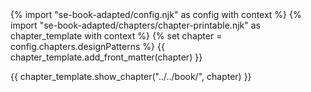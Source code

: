<frontmatter>
{% import "se-book-adapted/config.njk" as config with context %}
{% import "se-book-adapted/chapters/chapter-printable.njk" as chapter_template with context %}
{% set chapter = config.chapters.designPatterns %}
{{ chapter_template.add_front_matter(chapter) }}
</frontmatter>

{{ chapter_template.show_chapter("../../book/", chapter) }}